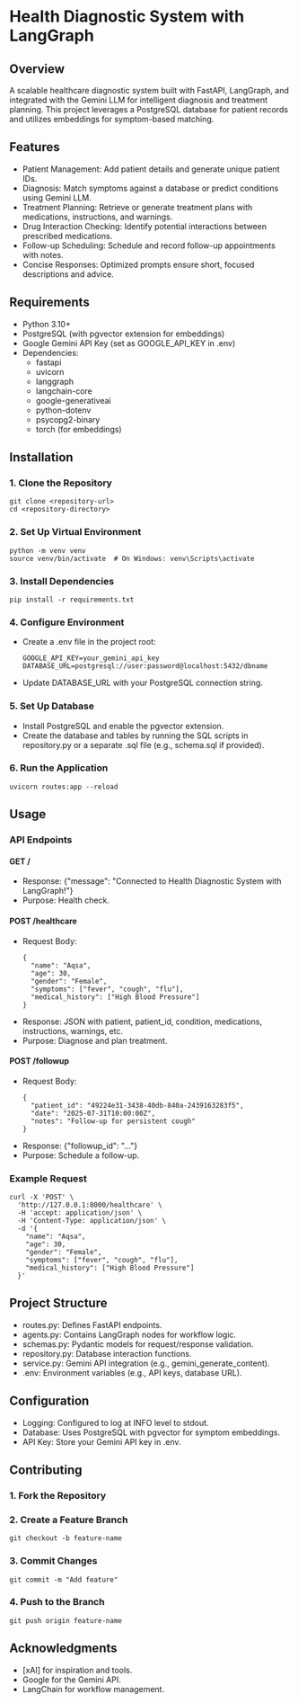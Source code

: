 
# Health Diagnostic System with LangGraph

## Overview
A scalable healthcare diagnostic system built with FastAPI, LangGraph, and integrated with the Gemini LLM for intelligent diagnosis and treatment planning. This project leverages a PostgreSQL database for patient records and utilizes embeddings for symptom-based matching.

## Features
- Patient Management: Add patient details and generate unique patient IDs.
- Diagnosis: Match symptoms against a database or predict conditions using Gemini LLM.
- Treatment Planning: Retrieve or generate treatment plans with medications, instructions, and warnings.
- Drug Interaction Checking: Identify potential interactions between prescribed medications.
- Follow-up Scheduling: Schedule and record follow-up appointments with notes.
- Concise Responses: Optimized prompts ensure short, focused descriptions and advice.

## Requirements
- Python 3.10+
- PostgreSQL (with pgvector extension for embeddings)
- Google Gemini API Key (set as GOOGLE_API_KEY in .env)
- Dependencies:
  - fastapi
  - uvicorn
  - langgraph
  - langchain-core
  - google-generativeai
  - python-dotenv
  - psycopg2-binary
  - torch (for embeddings)

## Installation
### 1. Clone the Repository
```
git clone <repository-url>
cd <repository-directory>
```

### 2. Set Up Virtual Environment
```
python -m venv venv
source venv/bin/activate  # On Windows: venv\Scripts\activate
```

### 3. Install Dependencies
```
pip install -r requirements.txt
```

### 4. Configure Environment
- Create a .env file in the project root:
  ```
  GOOGLE_API_KEY=your_gemini_api_key
  DATABASE_URL=postgresql://user:password@localhost:5432/dbname
  ```
- Update DATABASE_URL with your PostgreSQL connection string.

### 5. Set Up Database
- Install PostgreSQL and enable the pgvector extension.
- Create the database and tables by running the SQL scripts in repository.py or a separate .sql file (e.g., schema.sql if provided).

### 6. Run the Application
```
uvicorn routes:app --reload
```

## Usage
### API Endpoints
#### GET /
- Response: {"message": "Connected to Health Diagnostic System with LangGraph!"}
- Purpose: Health check.

#### POST /healthcare
- Request Body:
  ```
  {
    "name": "Aqsa",
    "age": 30,
    "gender": "Female",
    "symptoms": ["fever", "cough", "flu"],
    "medical_history": ["High Blood Pressure"]
  }
  ```
- Response: JSON with patient, patient_id, condition, medications, instructions, warnings, etc.
- Purpose: Diagnose and plan treatment.

#### POST /followup
- Request Body:
  ```
  {
    "patient_id": "49224e31-3438-40db-840a-2439163283f5",
    "date": "2025-07-31T10:00:00Z",
    "notes": "Follow-up for persistent cough"
  }
  ```
- Response: {"followup_id": "..."}
- Purpose: Schedule a follow-up.

### Example Request
```
curl -X 'POST' \
  'http://127.0.0.1:8000/healthcare' \
  -H 'accept: application/json' \
  -H 'Content-Type: application/json' \
  -d '{
    "name": "Aqsa",
    "age": 30,
    "gender": "Female",
    "symptoms": ["fever", "cough", "flu"],
    "medical_history": ["High Blood Pressure"]
  }'
```

## Project Structure
- routes.py: Defines FastAPI endpoints.
- agents.py: Contains LangGraph nodes for workflow logic.
- schemas.py: Pydantic models for request/response validation.
- repository.py: Database interaction functions.
- service.py: Gemini API integration (e.g., gemini_generate_content).
- .env: Environment variables (e.g., API keys, database URL).

## Configuration
- Logging: Configured to log at INFO level to stdout.
- Database: Uses PostgreSQL with pgvector for symptom embeddings.
- API Key: Store your Gemini API key in .env.

## Contributing
### 1. Fork the Repository
### 2. Create a Feature Branch
```
git checkout -b feature-name
```
### 3. Commit Changes
```
git commit -m "Add feature"
```
### 4. Push to the Branch
```
git push origin feature-name
```
## Acknowledgments
- [xAI] for inspiration and tools.
- Google for the Gemini API.
- LangChain for workflow management.


